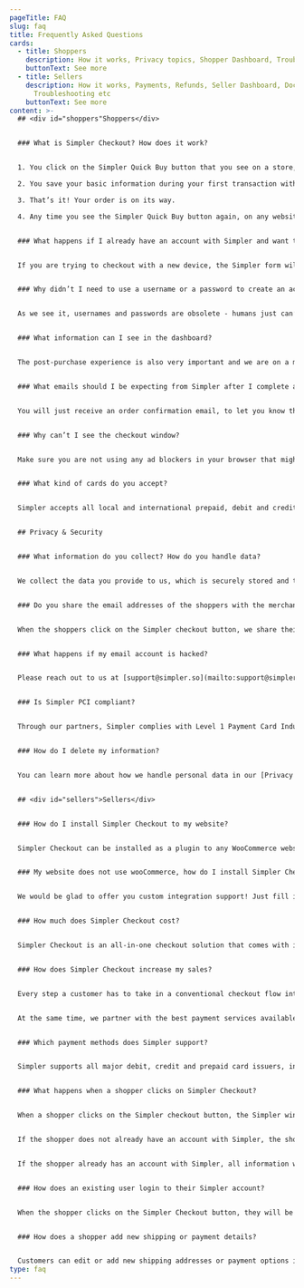 ```yaml
---
pageTitle: FAQ
slug: faq
title: Frequently Asked Questions
cards:
  - title: Shoppers
    description: How it works, Privacy topics, Shopper Dashboard, Troubleshooting etc
    buttonText: See more
  - title: Sellers
    description: How it works, Payments, Refunds, Seller Dashboard, Docs,
      Troubleshooting etc
    buttonText: See more
content: >-
  ## <div id="shoppers"Shoppers</div>


  ### What is Simpler Checkout? How does it work?


  1. You click on the Simpler Quick Buy button that you see on a store, website, ad or social media platform

  2. You save your basic information during your first transaction with a seller within the Simpler network. No password is needed. Info is saved once and then never asked again.

  3. That’s it! Your order is on its way.

  4. Any time you see the Simpler Quick Buy button again, on any website, your information is saved so you don't have to enter it again.


  ### What happens if I already have an account with Simpler and want to checkout from a new device?


  If you are trying to checkout with a new device, the Simpler form will appear as if you were a new user. When you enter your email, you will be prompted to fill in the 6-digit authorisation code sent to your email. When you add the code, your saved information will appear, so you won’t have to add it ever again to checkout with Simpler on that device.


  ### Why didn’t I need to use a username or a password to create an account?


  As we see it, usernames and passwords are obsolete - humans just can’t remember hundreds of strong passwords. At Simpler we are using passwordless authentication methods that fight password fatigue and provide a great user experience.


  ### What information can I see in the dashboard?


  The post-purchase experience is also very important and we are on a mission to fix that too. Every order you make through Simpler will be shown in your dashboard at shopper.simpler.so, so you’ll have everything under one roof - you can see and track all your orders, manage your returns, download your receipts, reorder with one click - anything.


  ### What emails should I be expecting from Simpler after I complete an order?


  You will just receive an order confirmation email, to let you know that the store has received your order and after that, your seller will be sending you emails directly about your order status or any shipping updates.


  ### Why can’t I see the checkout window?


  Make sure you are not using any ad blockers in your browser that might be blocking the Simpler pop-up.


  ### What kind of cards do you accept?


  Simpler accepts all local and international prepaid, debit and credit cards.


  ## Privacy & Security


  ### What information do you collect? How do you handle data?


  We collect the data you provide to us, which is securely stored and tokenised/encrypted. This information is used only for shopping purposes, ie so that the merchant can fulfil your order. We also collect information about your device. You can manage your profile and your connected devices from your shopper dashboard.


  ### Do you share the email addresses of the shoppers with the merchant?


  When the shoppers click on the Simpler checkout button, we share their email address with the merchant, who can use it for communication and order fulfillment purposes. You can opt out from such communication at any time.


  ### What happens if my email account is hacked?


  Please reach out to us at [support@simpler.so](mailto:support@simpler.so) if you believe your Simpler account or your email account has been compromised. We’ll work with you to help protect your account and prevent any risks.


  ### Is Simpler PCI compliant?


  Through our partners, Simpler complies with Level 1 Payment Card Industry Data Securities Standards (PCI-DSS), which is the highest standard of PCI compliance.


  ### How do I delete my information?


  You can learn more about how we handle personal data in our [Privacy Policy](http://localhost:8000/buyers-privacy-policy). In case you want us to delete all your information please reach out to us at [support@simpler.so](mailto:support@simpler.so).


  ## <div id="sellers">Sellers</div>


  ### How do I install Simpler Checkout to my website?


  Simpler Checkout can be installed as a plugin to any WooCommerce website via a zero code, 5-minute process. You can follow the instructions [here](http://localhost:8000/docs).


  ### My website does not use wooCommerce, how do I install Simpler Checkout?


  We would be glad to offer you custom integration support! Just fill in the form [here](http://localhost:8000/get), and a member of our technical team will contact you shortly to learn more about your custom needs.


  ### How much does Simpler Checkout cost?


  Simpler Checkout is an all-in-one checkout solution that comes with its own payment processor. This means that Simpler gets a small fraction of the payment processing fee. You can find detailed pricing details in our pricing page.


  ### How does Simpler Checkout increase my sales?


  Every step a customer has to take in a conventional checkout flow introduces friction. We are relentlessly working on optimising our checkout flow to be simple, mobile optimised and robust, in order for you to focus in what matters instead of worrying about optimising your checkout.


  At the same time, we partner with the best payment services available in order to attain the best authorisation rates, eliminate fraud and ensure that all payment best practices are followed.


  ### Which payment methods does Simpler support?


  Simpler supports all major debit, credit and prepaid card issuers, including VISA, MasterCard, American Express, Diners etc.


  ### What happens when a shopper clicks on Simpler Checkout?


  When a shopper clicks on the Simpler checkout button, the Simpler window will appear.


  If the shopper does not already have an account with Simpler, the shopper is prompted to fill in a lean form with the absolutely necessary fields (30% fewer than the average checkout). Info is saved once and then never asked again.


  If the shopper already has an account with Simpler, all information will be pre-filled so the shopper will just have to confirm all the details and place the order with one click.


  ### How does an existing user login to their Simpler account?


  When the shopper clicks on the Simpler Checkout button, they will be prompted to enter their email address. If that email exists in our system, an authorisation code will be sent to their email address so that they can log in and retrieve their stored info to checkout faster.


  ### How does a shopper add new shipping or payment details?


  Customers can edit or add new shipping addresses or payment options in the order confirmation screen or on their Shopper Dashboard at shopper.simpler.so
type: faq
---
```

